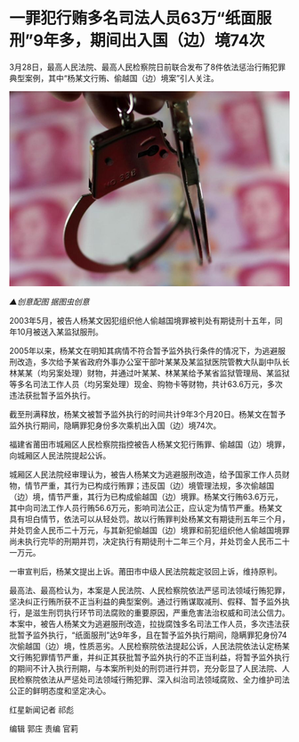# 一罪犯行贿多名司法人员63万“纸面服刑”9年多，期间出入国（边）境74次

3月28日，最高人民法院、最高人民检察院日前联合发布了8件依法惩治行贿犯罪典型案例，其中“杨某文行贿、偷越国（边）境案”引人关注。

![b8cbddc570ee91f48353b0cf9ee30a86.jpg](https://raw.githubusercontent.com/qqhsx/qqnews_image/main/2024/03/28/一罪犯行贿多名司法人员63万“纸面服刑”9年多，期间出入国（边）境74次/b8cbddc570ee91f48353b0cf9ee30a86.jpg)

 _▲创意配图 据图虫创意_

2003年5月，被告人杨某文因犯组织他人偷越国境罪被判处有期徒刑十五年，同年10月被送入某监狱服刑。

2005年以来，杨某文在明知其病情不符合暂予监外执行条件的情况下，为逃避服刑改造，多次给予某省政府外事办公室干部叶某某及某监狱医院管教大队副中队长林某某（均另案处理）财物，并通过叶某某、林某某给予某省监狱管理局、某监狱等多名司法工作人员（均另案处理）现金、购物卡等财物，共计63.6万元，多次违法获批暂予监外执行。

截至刑满释放，杨某文被暂予监外执行的时间共计9年3个月20日。杨某文在暂予监外执行期间，隐瞒罪犯身份多次乘机出入国（边）境74次。

福建省莆田市城厢区人民检察院指控被告人杨某文犯行贿罪、偷越国（边）境罪，向城厢区人民法院提起公诉。

城厢区人民法院经审理认为，被告人杨某文为逃避服刑改造，给予国家工作人员财物，情节严重，其行为已构成行贿罪；违反国（边）境管理法规，多次偷越国（边）境，情节严重，其行为已构成偷越国（边）境罪。杨某文行贿63.6万元，其中向司法工作人员行贿56.6万元，影响司法公正，应认定为情节严重。杨某文具有坦白情节，依法可以从轻处罚。故以行贿罪判处杨某文有期徒刑五年三个月，并处罚金人民币二十万元，与其新犯偷越国（边）境罪和前犯组织他人偷越国境罪尚未执行完毕的刑期并罚，决定执行有期徒刑十二年三个月，并处罚金人民币二十一万元。

一审宣判后，杨某文提出上诉。莆田市中级人民法院裁定驳回上诉，维持原判。

最高法、最高检认为，本案是人民法院、人民检察院依法严惩司法领域行贿犯罪，坚决纠正行贿所获不正当利益的典型案例。通过行贿谋取减刑、假释、暂予监外执行，是滋生刑罚执行环节司法腐败的重要原因，严重危害法治权威和司法公信力。本案中，被告人杨某文为逃避服刑改造，拉拢腐蚀多名司法工作人员，多次违法获批暂予监外执行，“纸面服刑”达9年多，且在暂予监外执行期间，隐瞒罪犯身份74次偷越国（边）境，性质恶劣。人民检察院依法提起公诉，人民法院依法认定杨某文行贿犯罪情节严重，并纠正其获批暂予监外执行的不正当利益，将暂予监外执行的期间不计入执行刑期，与本案所判处的刑罚进行并罚，充分彰显了人民法院、人民检察院依法从严惩处司法领域行贿犯罪、深入纠治司法领域腐败、全力维护司法公正的鲜明态度和坚定决心。

红星新闻记者 祁彪

编辑 郭庄 责编 官莉

